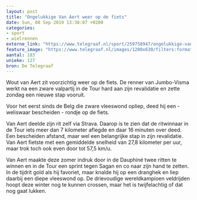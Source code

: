 ```yaml
---
layout: post
title: "Ongelukkige Van Aert weer op de fiets"
date: Sun, 08 Sep 2019 13:38:07 +0200
categories: 
- sport 
- wielrennen 
externe_link: "https://www.telegraaf.nl/sport/259758947/ongelukkige-van-aert-weer-op-de-fiets"
feature_image: "https://www.telegraaf.nl/images/1200x630/filters:format(jpeg):quality(80)/cdn-kiosk-api.telegraaf.nl/21d4ce46-d22d-11e9-80b1-0217670beecd.jpg"
aantal: 183
unieke: 127
bron: De Telegraaf
---
```


<p class="intro">Wout van Aert zit voorzichtig weer op de fiets. De renner van Jumbo-Visma werkt na een zware valpartij in de Tour hard aan zijn revalidatie en zette zondag een nieuwe stap vooruit.</p> <p>Voor het eerst sinds de Belg die zware vleeswond opliep, deed hij een - weliswaar bescheiden - rondje op de fiets.</p><p>Van Aert deelde zijn rit zelf via Strava. Daarop is te zien dat de ritwinnaar in de Tour iets meer dan 7 kilometer aflegde en daar 16 minuten over deed. Een bescheiden afstand, maar wel een belangrijke stap in zijn revalidatie. Van Aert fietste met een gemiddelde snelheid van 27,8 kilometer per uur, maar trok toch ook even door tot 57,5 km/u.</p><p>Van Aert maakte deze zomer indruk door in de Dauphiné twee ritten te winnen en in de Tour een sprint tegen Sagan en co naar zijn hand te zetten. In de tijdrit gold als hij favoriet, maar knalde hij op een dranghek en liep daarbij een diepe vleeswond op. De drievoudige wereldkampioen veldrijden hoopt deze winter nog te kunnen crossen, maar het is twijfelachtig of dat nog gaat lukken.</p>
